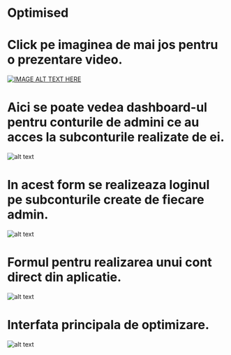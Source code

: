 # Optimised
# Click pe imaginea de mai jos pentru o prezentare video.
[![IMAGE ALT TEXT HERE](https://img.youtube.com/vi/aM54IiYaNtg/0.jpg)](https://www.youtube.com/watch?v=aM54IiYaNtg)
# Aici se poate vedea dashboard-ul pentru conturile de admini ce au acces la subconturile realizate de ei.
![alt text](https://i.imgur.com/Uf76fss.png)
# In acest form se realizeaza loginul pe subconturile create de fiecare admin.
![alt text](https://i.imgur.com/0Ae7qE2.png)
# Formul pentru realizarea unui cont direct din aplicatie.
![alt text](https://i.imgur.com/Ng2k6Vk.png)
# Interfata principala de optimizare.
![alt text](https://i.imgur.com/gnaJLNv.png)
